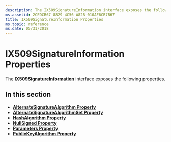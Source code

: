 ```yaml
---
description: The IX509SignatureInformation interface exposes the following properties.
ms.assetid: 2CEDCB67-8829-4C56-A82B-010AF6CB7B67
title: IX509SignatureInformation Properties
ms.topic: reference
ms.date: 05/31/2018
---
```


# IX509SignatureInformation Properties

The [**IX509SignatureInformation**](/windows/desktop/api/CertEnroll/nn-certenroll-ix509signatureinformation) interface exposes the following properties.

## In this section

-   [**AlternateSignatureAlgorithm Property**](/windows/desktop/api/CertEnroll/nf-certenroll-ix509signatureinformation-get_alternatesignaturealgorithm)
-   [**AlternateSignatureAlgorithmSet Property**](/windows/desktop/api/CertEnroll/nf-certenroll-ix509signatureinformation-get_alternatesignaturealgorithmset)
-   [**HashAlgorithm Property**](/windows/desktop/api/CertEnroll/nf-certenroll-ix509signatureinformation-get_hashalgorithm)
-   [**NullSigned Property**](/windows/desktop/api/CertEnroll/nf-certenroll-ix509signatureinformation-get_nullsigned)
-   [**Parameters Property**](/windows/desktop/api/CertEnroll/nf-certenroll-ix509signatureinformation-get_parameters)
-   [**PublicKeyAlgorithm Property**](/windows/desktop/api/CertEnroll/nf-certenroll-ix509signatureinformation-get_publickeyalgorithm)

 

 



